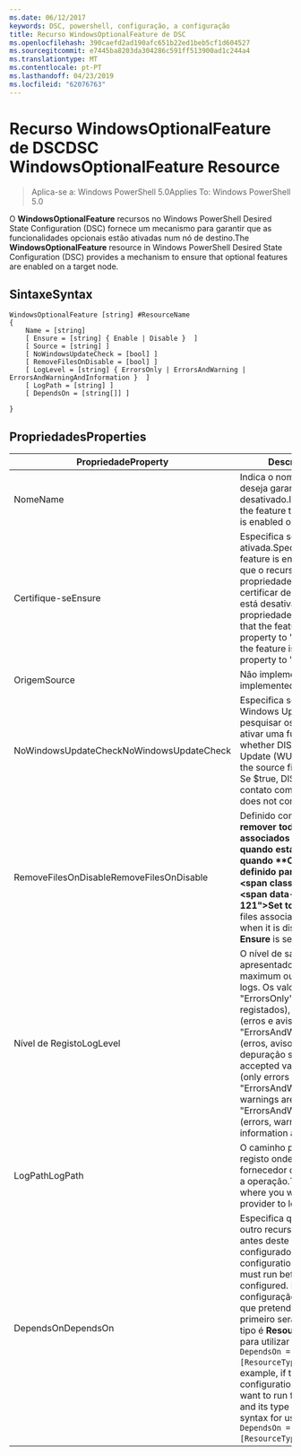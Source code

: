```yaml
---
ms.date: 06/12/2017
keywords: DSC, powershell, configuração, a configuração
title: Recurso WindowsOptionalFeature de DSC
ms.openlocfilehash: 390caefd2ad190afc651b22ed1beb5cf1d604527
ms.sourcegitcommit: e7445ba8203da304286c591ff513900ad1c244a4
ms.translationtype: MT
ms.contentlocale: pt-PT
ms.lasthandoff: 04/23/2019
ms.locfileid: "62076763"
---
```

# <a name="dsc-windowsoptionalfeature-resource"></a><span data-ttu-id="c5201-103">Recurso WindowsOptionalFeature de DSC</span><span class="sxs-lookup"><span data-stu-id="c5201-103">DSC WindowsOptionalFeature Resource</span></span>

> <span data-ttu-id="c5201-104">Aplica-se a: Windows PowerShell 5.0</span><span class="sxs-lookup"><span data-stu-id="c5201-104">Applies To: Windows PowerShell 5.0</span></span>

<span data-ttu-id="c5201-105">O **WindowsOptionalFeature** recursos no Windows PowerShell Desired State Configuration (DSC) fornece um mecanismo para garantir que as funcionalidades opcionais estão ativadas num nó de destino.</span><span class="sxs-lookup"><span data-stu-id="c5201-105">The **WindowsOptionalFeature** resource in Windows PowerShell Desired State Configuration (DSC) provides a mechanism to ensure that optional features are enabled on a target node.</span></span>

## <a name="syntax"></a><span data-ttu-id="c5201-106">Sintaxe</span><span class="sxs-lookup"><span data-stu-id="c5201-106">Syntax</span></span>

```
WindowsOptionalFeature [string] #ResourceName
{
    Name = [string]
    [ Ensure = [string] { Enable | Disable }  ]
    [ Source = [string] ]
    [ NoWindowsUpdateCheck = [bool] ]
    [ RemoveFilesOnDisable = [bool] ]
    [ LogLevel = [string] { ErrorsOnly | ErrorsAndWarning | ErrorsAndWarningAndInformation }  ]
    [ LogPath = [string] ]
    [ DependsOn = [string[]] ]

}
```

## <a name="properties"></a><span data-ttu-id="c5201-107">Propriedades</span><span class="sxs-lookup"><span data-stu-id="c5201-107">Properties</span></span>

|  <span data-ttu-id="c5201-108">Propriedade</span><span class="sxs-lookup"><span data-stu-id="c5201-108">Property</span></span>  |  <span data-ttu-id="c5201-109">Descrição</span><span class="sxs-lookup"><span data-stu-id="c5201-109">Description</span></span>   |
|---|---|
| <span data-ttu-id="c5201-110">Nome</span><span class="sxs-lookup"><span data-stu-id="c5201-110">Name</span></span>| <span data-ttu-id="c5201-111">Indica o nome do recurso que deseja garantir que está ativado ou desativado.</span><span class="sxs-lookup"><span data-stu-id="c5201-111">Indicates the name of the feature that you want to ensure is enabled or disabled.</span></span>|
| <span data-ttu-id="c5201-112">Certifique-se</span><span class="sxs-lookup"><span data-stu-id="c5201-112">Ensure</span></span>| <span data-ttu-id="c5201-113">Especifica se a funcionalidade está ativada.</span><span class="sxs-lookup"><span data-stu-id="c5201-113">Specifies whether the feature is enabled.</span></span> <span data-ttu-id="c5201-114">Para garantir que o recurso é ativado, defina esta propriedade para "Ativar" para se certificar de que a funcionalidade está desativada, defina a propriedade "Desativar".</span><span class="sxs-lookup"><span data-stu-id="c5201-114">To ensure that the feature is enabled, set this property to "Enable" To ensure that the feature is disabled, set the property to "Disable".</span></span>|
| <span data-ttu-id="c5201-115">Origem</span><span class="sxs-lookup"><span data-stu-id="c5201-115">Source</span></span>| <span data-ttu-id="c5201-116">Não implementado.</span><span class="sxs-lookup"><span data-stu-id="c5201-116">Not implemented.</span></span>|
| <span data-ttu-id="c5201-117">NoWindowsUpdateCheck</span><span class="sxs-lookup"><span data-stu-id="c5201-117">NoWindowsUpdateCheck</span></span>| <span data-ttu-id="c5201-118">Especifica se o DISM contacta Windows Update (WU) ao pesquisar os ficheiros de origem ativar uma funcionalidade.</span><span class="sxs-lookup"><span data-stu-id="c5201-118">Specifies whether DISM contacts Windows Update (WU) when searching for the source files to enable a feature.</span></span> <span data-ttu-id="c5201-119">Se $true, DISM não entre em contato com WU.</span><span class="sxs-lookup"><span data-stu-id="c5201-119">If $true, DISM does not contact WU.</span></span>|
| <span data-ttu-id="c5201-120">RemoveFilesOnDisable</span><span class="sxs-lookup"><span data-stu-id="c5201-120">RemoveFilesOnDisable</span></span>| <span data-ttu-id="c5201-121">Definido como **$true** para remover todos os ficheiros associados a funcionalidade quando está desativado (ou seja, quando **Certifique-se** está definido para "Ausente").</span><span class="sxs-lookup"><span data-stu-id="c5201-121">Set to **$true** to remove all files associated with the feature when it is disabled (that is, when **Ensure** is set to "Absent").</span></span>|
| <span data-ttu-id="c5201-122">Nível de Registo</span><span class="sxs-lookup"><span data-stu-id="c5201-122">LogLevel</span></span>| <span data-ttu-id="c5201-123">O nível de saída máximo apresentado nos registos.</span><span class="sxs-lookup"><span data-stu-id="c5201-123">The maximum output level shown in the logs.</span></span> <span data-ttu-id="c5201-124">Os valores aceites são: "ErrorsOnly" (apenas erros são registados), "ErrorsAndWarning" (erros e avisos são registados) e "ErrorsAndWarningAndInformation" (erros, avisos e informações de depuração são registados).</span><span class="sxs-lookup"><span data-stu-id="c5201-124">The accepted values are: "ErrorsOnly" (only errors are logged), "ErrorsAndWarning" (errors and warnings are logged), and "ErrorsAndWarningAndInformation" (errors, warnings, and debug information are logged).</span></span>|
| <span data-ttu-id="c5201-125">LogPath</span><span class="sxs-lookup"><span data-stu-id="c5201-125">LogPath</span></span>| <span data-ttu-id="c5201-126">O caminho para um ficheiro de registo onde pretende que o fornecedor de recursos para iniciar a operação.</span><span class="sxs-lookup"><span data-stu-id="c5201-126">The path to a log file where you want the resource provider to log the operation.</span></span>|
| <span data-ttu-id="c5201-127">DependsOn</span><span class="sxs-lookup"><span data-stu-id="c5201-127">DependsOn</span></span>| <span data-ttu-id="c5201-128">Especifica que a configuração de outro recurso deve ser executado antes deste recurso está configurado.</span><span class="sxs-lookup"><span data-stu-id="c5201-128">Specifies that the configuration of another resource must run before this resource is configured.</span></span> <span data-ttu-id="c5201-129">Por exemplo, se o ID da configuração do recurso do bloco que pretende executar script primeiro será __ResourceName__ e seu tipo é __ResourceType__, a sintaxe para utilizar esta propriedade é `DependsOn = "[ResourceType]ResourceName"`.</span><span class="sxs-lookup"><span data-stu-id="c5201-129">For example, if the ID of the resource configuration script block that you want to run first is __ResourceName__ and its type is __ResourceType__, the syntax for using this property is `DependsOn = "[ResourceType]ResourceName"`.</span></span>|